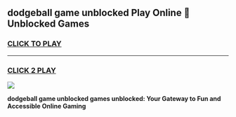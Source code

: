 
## dodgeball game unblocked Play Online 👋 Unblocked Games
<h3>
<a href="https://premium.freeplayer.one?title=dodgeball_game_unblocked&ref=19F">CLICK TO PLAY</a></h3>
<hr>

<h3>
<a href="https://premium.freeplayer.one?title=dodgeball_game_unblocked&ref=19F">CLICK 2 PLAY</a>
  
</h3>

<a href="https://premium.freeplayer.one?title=dodgeball_game_unblocked&ref=19F"><img src="https://clearcache.store/games.png"></a>


**dodgeball game unblocked games unblocked: Your Gateway to Fun and Accessible Online Gaming**
